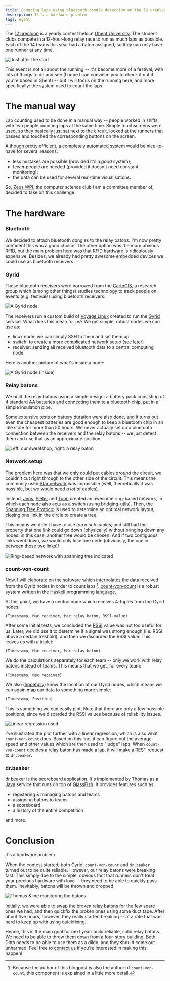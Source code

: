 ```yaml
---
title: Counting laps using bluetooth dongle detection on the 12 urenloop
description: It's a hardware problem
tags: ugent
---
```


The [12 urenloop] is a yearly contest held at [Ghent University]. The student
clubs compete in a 12-hour-long relay race to run as much laps as possible. Each
of the 14 teams this year had a baton assigned, so they can only have one runner
at any time.

[12 urenloop]: http://www.12urenloop.be/
[Ghent University]: http://www.ugent.be/

![Just after the start](/images/2011-05-09-12-urenloop.jpg)

This event is not all about the running -- it's become more of a festival, with
lots of things to do and see (I hope I can convince you to check it out if
you're based in Ghent) -- but I will focus on the running here, and
more specifically: the system used to count the laps.

The manual way
==============

Lap counting used to be done in a manual way -- people worked in shifts, with
two people counting laps at the same time. Simple touchscreens were used, so
they basically just sat next to the circuit, looked at the runners that passed
and touched the corresponding buttons on the screen.

Although pretty efficient, a completely automated system would be nice-to-have
for several reasons:

- less mistakes are possible (provided it's a *good* system);
- fewer people are needed (provided it doesn't need constant monitoring);
- the data can be used for several real-time visualisations.

So, [Zeus WPI], the computer science club I am a committee member of, decided to
take on this challenge.

[Zeus WPI]: http://zeus.ugent.be/

The hardware
============

### Bluetooth

We decided to attach bluetooth dongles to the relay batons. I'm now pretty
confident this was a good choice. The other option was the more obvious [RFID],
but the main problem here was that RFID hardware is ridiculously expensive.
Besides, we already had pretty awesome embedded devices we could use as
bluetooth receivers.

[RFID]: http://en.wikipedia.org/wiki/Radio-frequency_identification

### Gyrid

These bluetooth receivers were borrowed from the [CartoGIS], a research group
which (among other things) studies technology to track people on events
(e.g. festivals) using bluetooth receivers.

[CartoGIS]: http://geoweb.ugent.be/cartogis/

![A Gyrid node](/images/2011-05-09-gyrid-node.jpg)

The receivers run a custom build of [Voyage Linux] created to run the [Gyrid]
service. What does this mean for us? We get simple, robust nodes we can use as:

- linux node: we can simply SSH to them and set them up
- switch: to create a more complicated network setup (see later)
- receiver: sending all received bluetooth data to a central computing node

[Voyage Linux]: http://linux.voyage.hk/
[Gyrid]: http://github.com/Rulus/Gyrid

Here is another picture of what's inside a node:

![A Gyrid node (inside)](/images/2011-05-09-gyrid-node-inside.jpg)

### Relay batons

We built the relay batons using a simple design: a battery pack consisting of 4
standard AA batteries and connecting them to a bluetooth chip, put in a simple
insulation pipe.

Some extensive tests on battery duration were also done, and it turns out even
the cheapest batteries are good enough to keep a bluetooth chip in an idle state
for more than 50 hours. We never actually set up a bluetooth connection between
the receivers and the relay batons -- we just detect them and use that as an
approximate position.

![Left: our sweatshop, right: a relay baton](/images/2011-05-09-relay-batons.jpg)

### Network setup

The problem here was that we only could put cables *around* the circuit, we
couldn't cut right through to the other side of the circuit. This means the
commonly used [Star network] was impossible (well, theoretically it was
possible, but we would need *a lot* of cables).

[Star network]: http://en.wikipedia.org/wiki/Star_network

Instead, [Jens], [Pieter] and [Toon] created an awesome ring-based network, in
which each node also acts as a switch (using [bridging-utils]). Then, the
[Spanning Tree Protocol] is used to determine an optimal network layout, closing
one link in the circle to create a tree.

[Jens]: http://twitter.com/jenstimmerman
[Pieter]: http://thinkjavache.be/
[Toon]: http://twitter.com/nudded
[bridging-utils]: http://www.linuxfoundation.org/collaborate/workgroups/networking/bridge
[Spanning Tree Protocol]: http://en.wikipedia.org/wiki/Spanning_Tree_Protocol

This means we didn't have to use *too much* cables, and still had the property
that one link could go down (physically) without bringing down any nodes: in
this case, another tree would be chosen. And if two contiguous links went down,
we would only lose one node (obviously, the one in between those two links)!

![Ring-based network with spanning tree indicated](/images/2011-05-09-ring.png)

### count-von-count

Now, I will elaborate on the software which interpolates the data received from
the Gyrid nodes in order to count laps [^1]. [count-von-count] is a robust
system written in the [Haskell] programming language.

[count-von-count]: http://github.com/ZeusWPI/12UrenLoop/tree/master/count-von-count
[Haskell]: http://haskell.org/

[^1]: Because the author of this blogpost is also the author of
      `count-von-count`, this component is explained in a little more detail.

At this point, we have a central node which receives 4-tuples from the Gyrid
nodes:

    (Timestamp, Mac receiver, Mac relay baton, RSSI value)

After some initial tests, we concluded the [RSSI] value was not too useful for
us. Later, we did use it to determine if a signal was strong enough (i.e. RSSI
above a certain treshold), and then we discarded the RSSI value. This leaves us
with a triplet:

[RSSI]: http://en.wikipedia.org/wiki/Received_signal_strength_indication

    (Timestamp, Mac receiver, Mac relay baton)

We do the calculations separately for each team -- only we work with relay
batons instead of teams. This means that we get, for every team:

    (Timestamp, Mac receiver)

We also ([hopefully](http://bash.org/?5273)) know the location of our Gyrid
nodes, which means we can again map our data to something more simple:

    (Timestamp, Position)

This is something we can easily plot. Note that there are only a few possible
positions, since we discarded the RSSI values because of reliability issues.

![Linear regression used](/images/2011-05-09-plot.png)

I've illustrated the plot further with a linear regression, which is also what
`count-von-count` does. Based on this line, it can figure out the average speed
and other values which are then used to "judge" laps. When `count-von-count`
decides a relay baton has made a lap, it will make a REST request to
`dr.beaker`.

### dr.beaker

[dr.beaker] is the scoreboard application. It's implemented by [Thomas] as a
[Java] service that runs on top of [GlassFish]. It provides features such as:

- registering & managing batons and teams
- assigning batons to teams
- a scoreboard
- a history of the entire competition

and more.

[dr.beaker]: http://github.com/ZeusWPI/12UrenLoop/tree/master/dr.beaker
[Thomas]: http://twitter.com/blackskad
[Java]: http://en.wikipedia.org/wiki/Java_(programming_language)
[GlassFish]: http://glassfish.java.net/

Conclusion
==========

It's a hardware problem.

When the contest started, both Gyrid, `count-von-count` and `dr.beaker` turned
out to be quite reliable. However, our relay batons were breaking fast. This
simply due to the simple, obvious fact that runners don't treat your precious
hardware with love -- they need to be able to quickly pass them. Inevitably,
batons will be thrown and dropped.

![Thomas & me monitoring the batons](/images/2011-05-09-monitoring.jpg)

Initially, we were able to swap the broken relay batons for the few spare ones
we had, and then quickfix the broken ones using some duct tape. After about five
hours, however, they really started breaking -- at a rate that was hard to keep
up with using quickfixing.

Hence, this is the main goal for next year: build reliable, solid relay batons.
We need to be able to throw them down from a four-story building. Beth Ditto
needs to be able to use them as a dildo, and they should come out unharmed. Feel
free to [contact us] if you're interested in making this happen!

[contact us]: http://zeus.ugent.be/contact/
